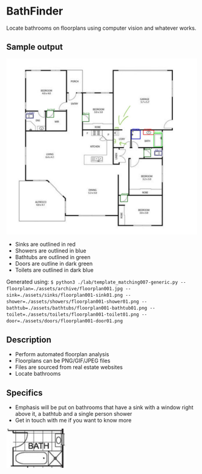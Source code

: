 # BathFinder
Locate bathrooms on floorplans using computer vision and whatever works.

## Sample output

![sample_output.png](./sample_output.png)

- Sinks are outlined in red
- Showers are outlined in blue
- Bathtubs are outlined in green
- Doors are outline in dark green
- Toilets are outlined in dark blue

Generated using: `$ python3 ./lab/template_matching007-generic.py --floorplan=./assets/archive/floorplan001.jpg --sink=./assets/sinks/floorplan001-sink01.png --shower=./assets/showers/floorplan001-shower01.png --bathtub=./assets/bathtubs/floorplan001-bathtub01.png --toilet=./assets/toilets/floorplan001-toilet01.png --door=./assets/doors/floorplan001-door01.png`

## Description

- Perform automated floorplan analysis
- Floorplans can be PNG/GIF/JPEG files
- Files are sourced from real estate websites
- Locate bathrooms

## Specifics

- Emphasis will be put on bathrooms that have a sink with a window right above it, a bathtub and a single person shower
- Get in touch with me if you want to know more

![Target/ideal bathroom](./assets/target_bathroom.jpeg)

